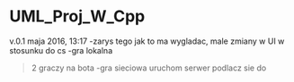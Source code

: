 # UML_Proj_W_Cpp


v.0.1
maja 2016, 13:17
-zarys tego jak to ma wygladac, male zmiany w UI w stosunku do cs
-gra lokalna
  >2 graczy
  >na bota
-gra sieciowa
  >uruchom serwer
  >podlacz sie do
